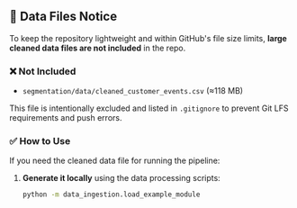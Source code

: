 ## 📁 Data Files Notice

To keep the repository lightweight and within GitHub's file size limits, **large cleaned data files are not included** in the repo.

### ❌ Not Included
- `segmentation/data/cleaned_customer_events.csv` (≈118 MB)

This file is intentionally excluded and listed in `.gitignore` to prevent Git LFS requirements and push errors.

### ✅ How to Use
If you need the cleaned data file for running the pipeline:

1. **Generate it locally** using the data processing scripts:
   ```bash
   python -m data_ingestion.load_example_module
